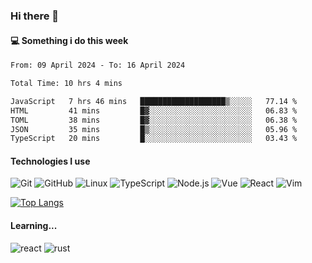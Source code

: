### Hi there 👋

#### 💻 Something i do this week

<!--START_SECTION:waka-->

```txt
From: 09 April 2024 - To: 16 April 2024

Total Time: 10 hrs 4 mins

JavaScript   7 hrs 46 mins   ███████████████████▒░░░░░   77.14 %
HTML         41 mins         █▓░░░░░░░░░░░░░░░░░░░░░░░   06.83 %
TOML         38 mins         █▓░░░░░░░░░░░░░░░░░░░░░░░   06.38 %
JSON         35 mins         █▒░░░░░░░░░░░░░░░░░░░░░░░   05.96 %
TypeScript   20 mins         █░░░░░░░░░░░░░░░░░░░░░░░░   03.43 %
```

<!--END_SECTION:waka-->


#### Technologies I use
![Git](https://img.shields.io/badge/-Git-222222?style=flat&logo=git&logoColor=F05032)
![GitHub](https://img.shields.io/badge/-GitHub-181717?style=flat&logo=github)
![Linux](https://img.shields.io/badge/-Linux-222222?style=flat&logo=linux&logoColor=FCC624)
![TypeScript](https://img.shields.io/badge/-TypeScript-000000?style=flat&logo=typescript)
![Node.js](https://img.shields.io/badge/-Node.js-222222?style=flat&logo=node.js&logoColor=339933)
![Vue](https://img.shields.io/badge/-Vue-222222?style=flat&logo=Vue.js&logoColor=4FC08D)
![React](https://img.shields.io/badge/-React-222222?style=flat&logo=React&logoColor=blue)
![Vim](https://img.shields.io/badge/-Vim-222222?style=flat&logo=Vim&logoColor=green)

[![Top Langs](https://github-readme-stats.vercel.app/api/top-langs/?username=GodlessLiu&layout=compact)](https://github.com/anuraghazra/github-readme-stats)
#### Learning...
![react](https://img.shields.io/badge/react-18-blue.svg)
![rust](https://img.shields.io/badge/rust-yellow.svg)
